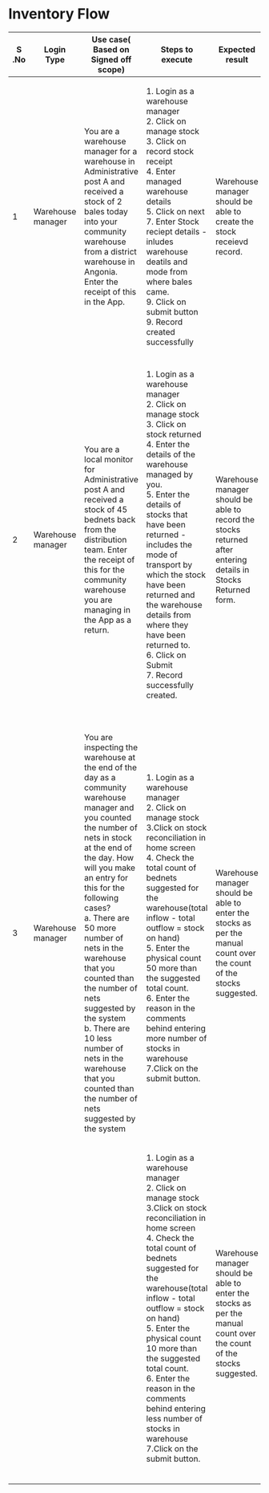 # Inventory Flow

| S .No | Login Type        | Use case( Based on Signed off scope)                                                                                                                                                                                                                                                                                                                                                                                                                                             | Steps to execute                                                                                                                                                                                                                                                                                                                                                                                                                                | Expected result                                                                                                      |
| ----- | ----------------- | -------------------------------------------------------------------------------------------------------------------------------------------------------------------------------------------------------------------------------------------------------------------------------------------------------------------------------------------------------------------------------------------------------------------------------------------------------------------------------- | ----------------------------------------------------------------------------------------------------------------------------------------------------------------------------------------------------------------------------------------------------------------------------------------------------------------------------------------------------------------------------------------------------------------------------------------------- | -------------------------------------------------------------------------------------------------------------------- |
| 1     | Warehouse manager | You are a warehouse manager for a warehouse in Administrative post A and received a stock of 2 bales today into your community warehouse from a district warehouse in Angonia. Enter the receipt of this in the App.                                                                                                                                                                                                                                                             | <p>1. Login as a warehouse manager<br>2. Click on manage stock<br>3. Click on record stock receipt<br>4. Enter managed warehouse details<br>5. Click on next<br>7. Enter Stock reciept details - inludes warehouse deatils and mode from where bales came.<br>9. Click on submit button<br>9. Record created successfully<br></p>                                                                                                               | Warehouse manager should be able to create the stock receievd record.                                                |
|       |                   |                                                                                                                                                                                                                                                                                                                                                                                                                                                                                  |                                                                                                                                                                                                                                                                                                                                                                                                                                                 |                                                                                                                      |
| 2     | Warehouse manager | You are a local monitor for Administrative post A and received a stock of 45 bednets back from the distribution team. Enter the receipt of this for the community warehouse you are managing in the App as a return.                                                                                                                                                                                                                                                             | <p>1. Login as a warehouse manager<br>2. Click on manage stock<br>3. Click on stock returned<br>4. Enter the details of the warehouse managed by you.<br>5. Enter the details of stocks that have been returned - includes the mode of transport by which the stock have been returned and the warehouse details from where they have been returned to.<br>6. Click on Submit<br>7. Record successfully created.<br><br></p>                    | Warehouse manager should be able to record the stocks returned after entering details in Stocks Returned form.       |
|       |                   |                                                                                                                                                                                                                                                                                                                                                                                                                                                                                  |                                                                                                                                                                                                                                                                                                                                                                                                                                                 |                                                                                                                      |
| 3     | Warehouse manager | <p>You are inspecting the warehouse at the end of the day as a community warehouse manager and you counted the number of nets in stock at the end of the day. How will you make an entry for this for the following cases?<br>a. There are 50 more number of nets in the warehouse that you counted than the number of nets suggested by the system<br>b. There are 10 less number of nets in the warehouse that you counted than the number of nets suggested by the system</p> | <p>1. Login as a warehouse manager<br>2. Click on manage stock<br>3.Click on stock reconciliation in home screen<br>4. Check the total count of bednets suggested for the warehouse(total inflow - total outflow = stock on hand)<br>5. Enter the physical count 50 more than the suggested total count.<br>6. Enter the reason in the comments behind entering more number of stocks in warehouse<br>7.Click on the submit button.<br><br></p> | Warehouse manager should be able to enter the stocks as per the manual count over the count of the stocks suggested. |
|       |                   |                                                                                                                                                                                                                                                                                                                                                                                                                                                                                  | <p>1. Login as a warehouse manager<br>2. Click on manage stock<br>3.Click on stock reconciliation in home screen<br>4. Check the total count of bednets suggested for the warehouse(total inflow - total outflow = stock on hand)<br>5. Enter the physical count 10 more than the suggested total count.<br>6. Enter the reason in the comments behind entering less number of stocks in warehouse<br>7.Click on the submit button.<br><br></p> | Warehouse manager should be able to enter the stocks as per the manual count over the count of the stocks suggested. |
